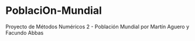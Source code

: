# PoblaciOn-Mundial
Proyecto de Métodos Numéricos 2 - Población Mundial por Martín Aguero y Facundo Abbas
